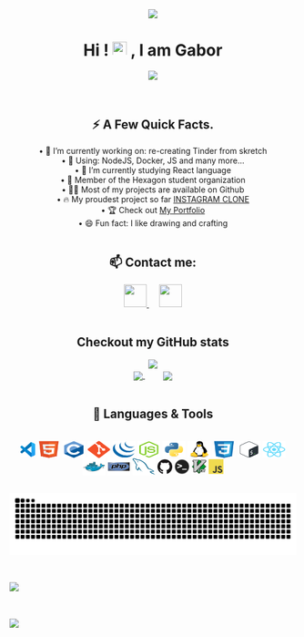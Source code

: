 
<!-- 👯 I’m looking to co
start to look for job
first application officialy sent
puted private the tinder clone repo
- 🤔 I’m looking for junior software developer job
- 💬 You can't learn everything, but you have to convince yourself that you can learn anything - John Carmack
- 📫 developing tinder continuing on gitlab repo,
today doing filters with react in it
today finished the upload images based on user login tokens
- 😄 Prknoasfasd if you see this comment here you have two options: you hire me as a developer or invite for a coffee
- ⚡ Fun 
  ##⚡️ A 
# Hi ! <img src="https://media.giphy.com/media/hvRJCLFzcasrR4ia7z/giphy.gif" width="25px"> , I am Gabor
![](https://komarev.com/ghpvc/?username=mobahug&color=yellow)
<div style="display: inline_block"><br>
   <img height="150em" src="https://github-readme-stats.vercel.app/api?username=mobahug&show_icons=true&theme=tokyonight&include_all_commits=true&count_private=true"> &emsp;&emsp;&emsp;&emsp;
    <img height="150em" src="https://github-readme-stats.vercel.app/api/top-langs/?username=mobahug&layout=compact&langs_count=7&theme=tokyonight">
 alt="Rafa-pic"
   - 🔭 I’m currently workg on my own libra
   - 🌱 I’m learning C language
   - 👨‍💻 Most of my projects are available on Github.
<img align="right" height="290em" width="410" style="border-radius:150px" src="https://badge42.herokuapp.com/api/stats/ghorvath?cursus=42">
-->

<div align="center" style="display: inline_block"><br>
 <img align="center" src="https://user-images.githubusercontent.com/83179142/156719281-6ce162ee-8c83-4979-91f0-c8d79305160c.png">
  <h1 align="center">Hi ! <img src="https://media.giphy.com/media/hvRJCLFzcasrR4ia7z/giphy.gif" width="25px" height="25px"> , I am Gabor</h1>
  <p align="center">
  <a href="https://github.com/mobahug/readme-typing-svg"><img src="https://readme-typing-svg.herokuapp.com/?lines=Fulltime%20student%20of%20the%20famous%2042%20school;Developing%20fullstack%20Tinder%20clone;Always%20learning%20new%20things&font=Fira%20Code&center=true&width=700&height=45&color=3382FF&vCenter=true&size=22"></a>
  </p>
  <div align="center" style="display: inline_block"><br>
    <h2>⚡️ A Few Quick Facts.</h2> 
    •  🔭 I’m currently working on: re-creating Tinder from skretch <br>
    •  💬 Using: NodeJS, Docker, JS and many more... <br>
    •  🌱 I’m currently studying React language <br>
    •  🐝 Member of the Hexagon student organization <br>
    •  👨‍💻 Most of my projects are available on Github <br>
    •  🔥 My proudest project so far <a href="https://github.com/mobahug/instagram_clone_42_SP">INSTAGRAM CLONE</a><br>
    •  🏆 Check out <a href="https://mobahug.github.io/gaborulenius/">My Portfolio</a><br>
    •  😄 Fun fact: I like drawing and crafting
  </div>
</div>
<br>


<div align="center">
  <h2>📫 Contact me:</h2>
  <a href="https://www.linkedin.com/in/g%C3%A0bor-horv%C3%A0th-ulenius-07526719a/">
    <img src="https://cdn.jsdelivr.net/gh/devicons/devicon/icons/linkedin/linkedin-original.svg" height ="40px" width="40px"/>
  </a>&emsp;
  <a href="mailto:gaborulenius@gmail.com">
    <img height="40px" width="40px" src="https://user-images.githubusercontent.com/1412131/58957746-8d342500-87a1-11e9-9c34-4c757712bd27.png"" />
  </a>
</div>
<br>


<div align="center" style="display: inline_block">
  <h2>Checkout my GitHub stats</h2> 
  <img src="https://media.giphy.com/media/VgCDAzcKvsR6OM0uWg/giphy.gif" width="50">
</div>

                                                                                                                                                                       
<div align="center">
  <a href="https://github.com/anuraghazra/github-readme-stats">
    <img align="center"  height="150em" src="https://github-readme-stats.vercel.app/api?username=mobahug&show_icons=true&theme=tokyonight&count_private=true" />
  </a>
  &emsp;&emsp;
  <a href="https://github.com/anuraghazra/convoychat">
    <img align="center" height="150em" src="https://github-readme-stats.vercel.app/api/top-langs/?username=mobahug&layout=compact&langs_count=8&theme=tokyonight" />
  </a>
</div>    
<br>


 <h2 align="center">🚀 Languages & Tools</h2> 
<div align="center" style="display: inline_block" ><br>
  <img align="center" alt="Visual Studio Code" width="26px" src="https://raw.githubusercontent.com/github/explore/80688e429a7d4ef2fca1e82350fe8e3517d3494d/topics/visual-studio-code/visual-studio-code.png">
  <img align="center" alt="Rafa-HTML" height="30px" width="40px" src="https://raw.githubusercontent.com/devicons/devicon/master/icons/html5/html5-original.svg">
  <img align="center" alt="Rafa-C" height="30px" width="40px" src="https://raw.githubusercontent.com/devicons/devicon/master/icons/c/c-original.svg">
  <img align="center" alt="Rafa-Git" height="30px" width="40px" src="https://raw.githubusercontent.com/devicons/devicon/master/icons/git/git-original.svg">
  <img align="center" alt="JQuery" height="30px" width="40px" src="https://raw.githubusercontent.com/devicons/devicon/master/icons/jquery/jquery-original.svg">
    <img align="center" alt="nodejs" height="30px" width="40px" src="https://raw.githubusercontent.com/devicons/devicon/master/icons/nodejs/nodejs-original.svg">
  <img align="center" alt="Rafa-Python" height="30px" width="40px" src="https://raw.githubusercontent.com/devicons/devicon/master/icons/python/python-original.svg">
  <img align="center" alt="Linux" height="30px" width="40px" src="https://raw.githubusercontent.com/devicons/devicon/master/icons/linux/linux-original.svg">
  <img align="center" alt="Rafa-CSS3" height="30px" width="40px" src="https://raw.githubusercontent.com/devicons/devicon/master/icons/css3/css3-original.svg">
  <img align="center" alt="Rafa-Bash" height="30px" width="40px" src="https://raw.githubusercontent.com/devicons/devicon/master/icons/bash/bash-original.svg">
   <img align="center" alt="Rafa-React" height="30px" width="40px" src="https://raw.githubusercontent.com/devicons/devicon/master/icons/react/react-original.svg">
  <img align="center" alt="Docker" height="30px" width="40px" src="https://raw.githubusercontent.com/devicons/devicon/master/icons/docker/docker-original.svg">
  <img align="center" alt="PHP" height="30px" width="40px" src="https://raw.githubusercontent.com/devicons/devicon/master/icons/php/php-original.svg">
  <img align="center" alt="mysql" height="30px" width="40px" src="https://raw.githubusercontent.com/devicons/devicon/master/icons/mysql/mysql-original.svg">
  <img align="center" alt="GitHub" width="26px" src="https://raw.githubusercontent.com/github/explore/78df643247d429f6cc873026c0622819ad797942/topics/github/github.png">
  <img align="center" alt="Terminal" width="26px" src="https://raw.githubusercontent.com/github/explore/80688e429a7d4ef2fca1e82350fe8e3517d3494d/topics/terminal/terminal.png">
  <img align="center" alt="Vim" width="26px" src="https://raw.githubusercontent.com/github/explore/80688e429a7d4ef2fca1e82350fe8e3517d3494d/topics/vim/vim.png">
  <img align="center" alt="javascript" width="26px" src="https://raw.githubusercontent.com/github/explore/80688e429a7d4ef2fca1e82350fe8e3517d3494d/topics/javascript/javascript.png">
</div>
</div>
<br>

![snake gif](https://github.com/mobahug/mobahug/blob/output/github-contribution-grid-snake.svg)
  
<br>

![](https://visitor-badge.glitch.me/badge?page_id=mobahug.mobahug)

<br>

![](https://raw.githubusercontent.com/bornmay/bornmay/Update/svg/Bottom.svg)
